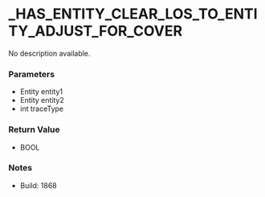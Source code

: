 # _HAS_ENTITY_CLEAR_LOS_TO_ENTITY_ADJUST_FOR_COVER

No description available.

### Parameters
* Entity entity1
* Entity entity2
* int traceType

### Return Value
* BOOL

### Notes
* Build: 1868

